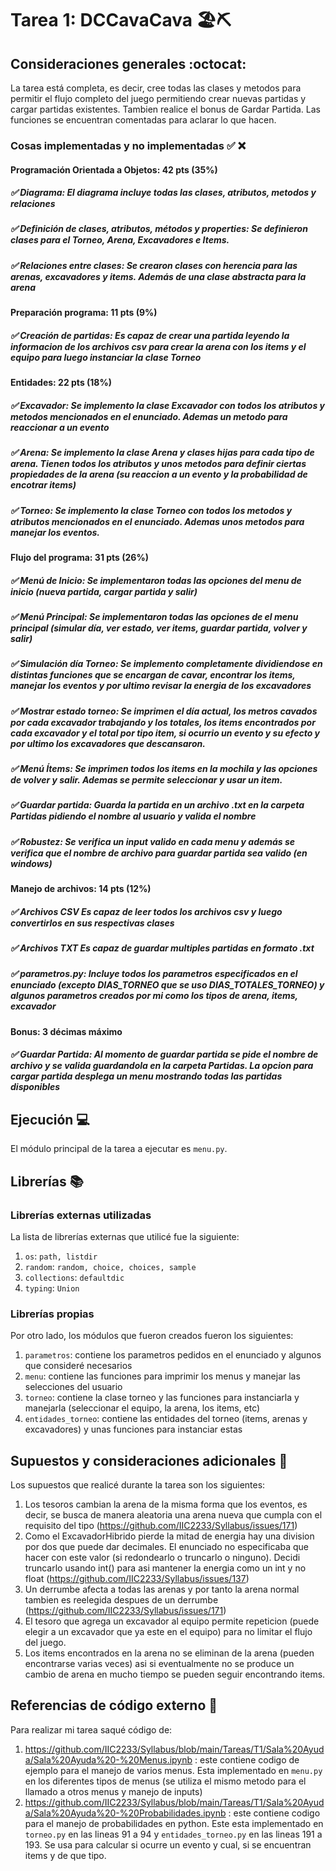 # Tarea 1: DCCavaCava 🏖⛏

## Consideraciones generales :octocat:

La tarea está completa, es decir, cree todas las clases y metodos para permitir el flujo completo del juego permitiendo crear nuevas partidas y cargar partidas existentes. Tambien realice el bonus de Gardar Partida. Las funciones se encuentran comentadas para aclarar lo que hacen.

### Cosas implementadas y no implementadas :white_check_mark: :x:

#### Programación Orientada a Objetos: 42 pts (35%)
##### ✅ Diagrama: El diagrama incluye todas las clases, atributos, metodos y relaciones
##### ✅ Definición de clases, atributos, métodos y properties: Se definieron clases para el Torneo, Arena, Excavadores e Items.
##### ✅ Relaciones entre clases: Se crearon clases con herencia para las arenas, excavadores y items. Además de una clase abstracta para la arena
#### Preparación programa: 11 pts (9%)
##### ✅ Creación de partidas: Es capaz de crear una partida leyendo la informacion de los archivos csv para crear la arena con los items y el equipo para luego instanciar la clase Torneo
#### Entidades: 22 pts (18%)
##### ✅ Excavador: Se implemento la clase Excavador con todos los atributos y metodos mencionados en el enunciado. Ademas un metodo para reaccionar a un evento
##### ✅ Arena: Se implemento la clase Arena y clases hijas para cada tipo de arena. Tienen todos los atributos y unos metodos para definir ciertas propiedades de la arena (su reaccion a un evento y la probabilidad de encotrar items)
##### ✅ Torneo: Se implemento la clase Torneo con todos los metodos y atributos mencionados en el enunciado. Ademas unos metodos para manejar los eventos.
#### Flujo del programa: 31 pts (26%)
##### ✅ Menú de Inicio: Se implementaron todas las opciones del menu de inicio (nueva partida, cargar partida y salir)
##### ✅ Menú Principal: Se implementaron todas las opciones de el menu principal (simular día, ver estado, ver items, guardar partida, volver y salir)
##### ✅ Simulación día Torneo: Se implemento completamente dividiendose en distintas funciones que se encargan de cavar, encontrar los items, manejar los eventos y por ultimo revisar la energia de los excavadores
##### ✅ Mostrar estado torneo: Se imprimen el día actual, los metros cavados por cada excavador trabajando y los totales, los items encontrados por cada excavador y el total por tipo item, si ocurrio un evento y su efecto y por ultimo los excavadores que descansaron.
##### ✅ Menú Ítems: Se imprimen todos los items en la mochila y las opciones de volver y salir. Ademas se permite seleccionar y usar un item.
##### ✅ Guardar partida: Guarda la partida en un archivo .txt en la carpeta Partidas pidiendo el nombre al usuario y valida el nombre
##### ✅ Robustez: Se verifica un input valido en cada menu y además se verifica que el nombre de archivo para guardar partida sea valido (en windows)
#### Manejo de archivos: 14 pts (12%)
##### ✅ Archivos CSV Es capaz de leer todos los archivos csv y luego convertirlos en sus respectivas clases
##### ✅ Archivos TXT Es capaz de guardar multiples partidas en formato .txt
##### ✅ parametros.py: Incluye todos los parametros especificados en el enunciado (excepto DIAS_TORNEO que se uso DIAS_TOTALES_TORNEO) y algunos parametros creados por mi como los tipos de arena, items, excavador
#### Bonus: 3 décimas máximo
##### ✅ Guardar Partida: Al momento de guardar partida se pide el nombre de archivo y se valida guardandola en la carpeta Partidas. La opcion para cargar partida desplega un menu mostrando todas las partidas disponibles

## Ejecución :computer:
El módulo principal de la tarea a ejecutar es  ```menu.py```.


## Librerías :books:
### Librerías externas utilizadas
La lista de librerías externas que utilicé fue la siguiente:

1. ```os```: ```path, listdir```
2. ```random```: ```random, choice, choices, sample```
3. ```collections```: ```defaultdic```
3. ```typing```: ```Union```

### Librerías propias
Por otro lado, los módulos que fueron creados fueron los siguientes:

1. ```parametros```: contiene los parametros pedidos en el enunciado y algunos que consideré necesarios
2. ```menu```: contiene las funciones para imprimir los menus y manejar las selecciones del usuario
3. ```torneo```: contiene la clase torneo y las funciones para instanciarla y manejarla (seleccionar el equipo, la arena, los items, etc)
4. ```entidades_torneo```: contiene las entidades del torneo (items, arenas y excavadores) y unas funciones para instanciar estas

## Supuestos y consideraciones adicionales :thinking:
Los supuestos que realicé durante la tarea son los siguientes:

1. Los tesoros cambian la arena de la misma forma que los eventos, es decir, se busca de manera aleatoria una arena nueva que cumpla con el requisito del tipo (https://github.com/IIC2233/Syllabus/issues/171)
2. Como el ExcavadorHibrido pierde la mitad de energia hay una division por dos que puede dar decimales. El enunciado no especificaba que hacer con este valor (si redondearlo o truncarlo o ninguno). Decidi truncarlo usando int() para asi mantener la energia como un int y no float (https://github.com/IIC2233/Syllabus/issues/137)
3. Un derrumbe afecta a todas las arenas y por tanto la arena normal tambien es reelegida despues de un derrumbe (https://github.com/IIC2233/Syllabus/issues/171)
4. El tesoro que agrega un excavador al equipo permite repeticion (puede elegir a un excavador que ya este en el equipo) para no limitar el flujo del juego.
5. Los items encontrados en la arena no se eliminan de la arena (pueden encontrarse varias veces) asi si eventualmente no se produce un cambio de arena en mucho tiempo se pueden seguir encontrando items.

## Referencias de código externo :book:

Para realizar mi tarea saqué código de:
1. https://github.com/IIC2233/Syllabus/blob/main/Tareas/T1/Sala%20Ayuda/Sala%20Ayuda%20-%20Menus.ipynb : este contiene codigo de ejemplo para el manejo de varios menus. Esta implementado en ```menu.py``` en los diferentes tipos de menus (se utiliza el mismo metodo para el llamado a otros menus y manejo de inputs)
2. https://github.com/IIC2233/Syllabus/blob/main/Tareas/T1/Sala%20Ayuda/Sala%20Ayuda%20-%20Probabilidades.ipynb : este contiene codigo para el manejo de probabilidades en python. Este esta implementado en ```torneo.py``` en las lineas 91 a 94 y ```entidades_torneo.py``` en las lineas 191 a 193. Se usa para calcular si ocurre un evento y cual, si se encuentran items y de que tipo.
